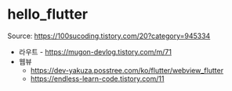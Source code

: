 # hello_flutter

Source: https://100sucoding.tistory.com/20?category=945334


* 라우트 - https://mugon-devlog.tistory.com/m/71
* 웹뷰
    * https://dev-yakuza.posstree.com/ko/flutter/webview_flutter
    * https://endless-learn-code.tistory.com/11
